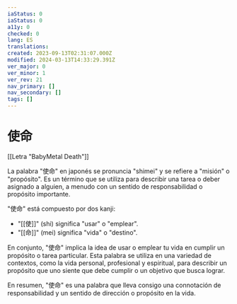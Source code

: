 ```yaml
---
iaStatus: 0
iaStatus: 0
a11y: 0
checked: 0
lang: ES
translations: 
created: 2023-09-13T02:31:07.000Z
modified: 2024-03-13T14:33:29.391Z
ver_major: 0
ver_minor: 1
ver_rev: 21
nav_primary: []
nav_secondary: []
tags: []
---
```

# 使命

[[Letra "BabyMetal Death"]]

La palabra "使命" en japonés se pronuncia "shimei" y se refiere a "misión" o "propósito". Es un término que se utiliza para describir una tarea o deber asignado a alguien, a menudo con un sentido de responsabilidad o propósito importante.

"使命" está compuesto por dos kanji:

- "[[使]]" (shi) significa "usar" o "emplear".
- "[[命]]" (mei) significa "vida" o "destino".

En conjunto, "使命" implica la idea de usar o emplear tu vida en cumplir un propósito o tarea particular. Esta palabra se utiliza en una variedad de contextos, como la vida personal, profesional y espiritual, para describir un propósito que uno siente que debe cumplir o un objetivo que busca lograr.

En resumen, "使命" es una palabra que lleva consigo una connotación de responsabilidad y un sentido de dirección o propósito en la vida.